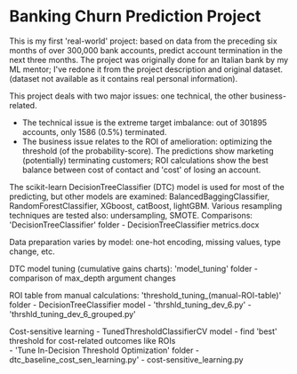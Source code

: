# Banking Churn Prediction Project
This is my first 'real-world' project: based on data from the preceding six months of over 300,000 bank accounts,
predict account termination in the next three months. The project was originally done 
for an Italian bank by my ML mentor; I've redone it from the project description and original dataset.
(dataset not available as it contains real personal information).

This project deals with two major issues: one technical, the other business-related.
- The technical issue is the extreme target imbalance: out of 301895 accounts, only 1586 (0.5%) terminated.
- The business issue relates to the ROI of amelioration: optimizing the threshold (of the probability-score).
The predictions show marketing (potentially) terminating customers; ROI calculations show the best balance
between cost of contact and 'cost' of losing an account.

The scikit-learn DecisionTreeClassifier (DTC) model is used for most of the predicting, but other models are
examined: BalancedBaggingClassifier, RandomForestClassifier, XGboost, catBoost, lightGBM. Various resampling
techniques are tested also: undersampling, SMOTE. Comparisons:
'DecisionTreeClassifier' folder
    - DecisionTreeClassifier metrics.docx

Data preparation varies by model: one-hot encoding, missing values, type change, etc.

DTC model tuning (cumulative gains charts): 'model_tuning' folder
        - comparison of max_depth argument changes
        
ROI table from manual calculations: 'threshold_tuning_(manual-ROI-table)' folder
    - DecisionTreeClassifier model
        - 'thrshld_tuning_dev_6.py'
        - 'thrshld_tuning_dev_6_grouped.py'

Cost-sensitive learning - TunedThresholdClassifierCV model
    - find 'best' threshold for cost-related  outcomes like ROIs        
    - 'Tune In-Decision Threshold Optimization' folder
        - dtc_baseline_cost_sen_learning.py'
        - cost-sensitive_learning.py
